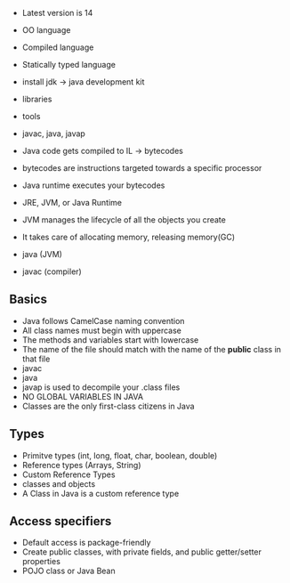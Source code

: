* Latest version is 14
* OO language
* Compiled language
* Statically typed language

* install jdk -> java development kit
* libraries
* tools 
* javac, java, javap

* Java code gets compiled to IL -> bytecodes
* bytecodes are instructions targeted towards a specific processor
* Java runtime executes your bytecodes
* JRE, JVM, or Java Runtime
* JVM manages the lifecycle of all the objects you create
* It takes care of allocating memory, releasing memory(GC)

* java (JVM)
* javac (compiler)

## Basics

* Java follows CamelCase naming convention
* All class names must begin with uppercase
* The methods and variables start with lowercase
* The name of the file should match with the name of the __public__ class in that file
* javac <Filename>
* java <ClassnameWithMainMethod> 	
* javap is used to decompile your .class files	
* NO GLOBAL VARIABLES IN JAVA
* Classes are the only first-class citizens in Java


## Types
* Primitve types (int, long, float, char, boolean, double)
* Reference types (Arrays, String)
* Custom Reference Types
* classes and objects
* A Class in Java is a custom reference type

## Access specifiers

* Default access is package-friendly
* Create public classes, with private fields, and public getter/setter properties
* POJO class or Java Bean




































	